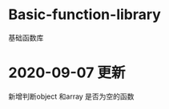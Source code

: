 <!--
 * @Author: your name
 * @Date: 2020-08-21 13:55:52
 * @LastEditTime: 2020-09-07 17:03:29
 * @LastEditors: Please set LastEditors
 * @Description: In User Settings Edit
 * @FilePath: \Basic-function-library\README.md
-->
# Basic-function-library
基础函数库

# 2020-09-07 更新
新增判断object 和array 是否为空的函数